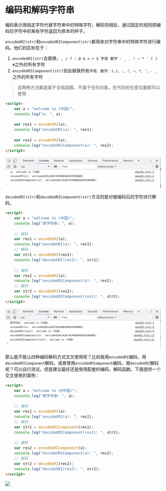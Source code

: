 # 编码和解码字符串

编码表示用指定字符代替字符串中的特殊字符，解码则相反，通过固定的规则把编码后字符中的某些字符返回为原本的样子。

`encodeURI(str)`和`encodeURIComponent(str)`都用来对字符串中的特殊字符进行编码。他们的区别在于：

1. `encodeURI(str)`会替换`; , / ? : @ & = + $ 字母 数字 - _ . ! ~ * ' ( ) #`之外的所有字符
2. `encodeURIComponent(str)`则会替换所有`字母、数字、(、)、.、!、~、*、'、- _`之外的所有字符

> 这两种方法都是属于全局函数，不属于任何对象，在代码的任意位置都可以使用

```html
<script>
    var a = "welcome to (中国)";
    console.log("a: ", a);

    var res1 = encodeURI(a);
    console.log("encodeURI(a): ", res1);

    var res2 = encodeURI(a);
    console.log("encodeURIComponent(a): ", res2);
</script>
```

[](./demo/demo01.html)

![](./images/01.png)

`decodeURI(str)`和`decodeURIComponent(str)`方法则是对被编码后的字符进行解码。

```html
<script>
    var a = "welcome to (中国)";
    console.log("原字符串: ", a);

    // 编码
    var res1 = encodeURI(a);
    console.log("encodeURI(a): ", res1);
    // 解码
    var str1 = decodeURI(res1);
    console.log("decodeURI(res1): ", str1);

    // 编码
    var res2 = encodeURI(a);
    console.log("encodeURIComponent(a): ", res2);
    // 解码
    var str2 = decodeURI(res2);
    console.log("encodeURIComponent(res2): ", str2);
</script>
```

[](./demo/demo02.html)

![](./images/02.png)

那么能不能让四种编码解码方式交叉使用呢？比如我用`encodeURI`编码，用`decodeURIComponent`解码，或者使用`encodeURIomponent`编码，用`decodeURI`解码呢？可以自行测试，但是建议最好还是使用配套的编码、解码函数。下面提供一个交叉使用的案例：

```html
<script>
    var a = "welcome to (@中国)";
    console.log("原字符串: ", a);

    // 编码
    var res1 = encodeURI(a);
    console.log("encodeURI(a): ", res1);
    // 解码
    var str1 = decodeURIComponent(res1);
    console.log("decodeURIComponent(res1): ", str1);

    // 编码
    var res2 = encodeURIComponent(a);
    console.log("encodeURIComponent(a): ", res2);
    // 解码
    var str2 = decodeURI(res2);
    console.log("decodeURI(res2): ", str2);
</script>
```

[](./demo/demo03.html)

![](./images/03.png)
